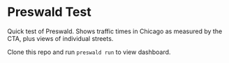 # Preswald Test

Quick test of Preswald. Shows traffic times in Chicago as measured by the CTA, plus views of individual streets.

Clone this repo and run `preswald run` to view dashboard.
